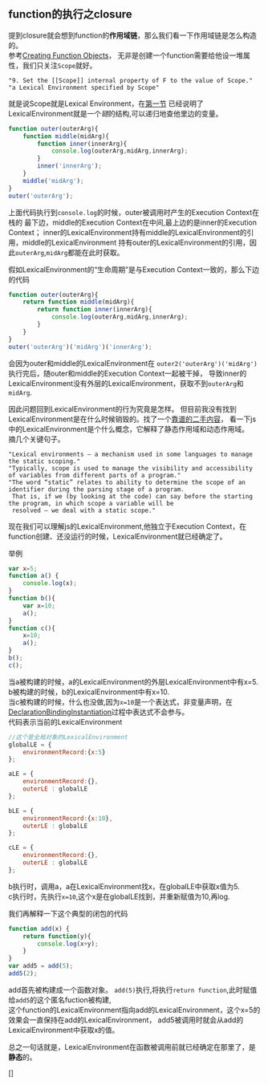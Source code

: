 ## function的执行之closure
提到closure就会想到function的**作用域链**，那么我们看一下作用域链是怎么构造的。<br/>
参考[Creating Function Objects](https://es5.github.io/#x13.2)，
无非是创建一个function需要给他设一堆属性，我们只关注`Scope`就好。
    
    "9. Set the [[Scope]] internal property of F to the value of Scope."
    "a Lexical Environment specified by Scope"
就是说Scope就是Lexical Environment，在[第一节](function-LexicalEnvironment.md)
已经说明了LexicalEnvironment就是一个*链*的结构,可以递归地查他里边的变量。

```javascript
function outer(outerArg){
    function middle(midArg){
        function inner(innerArg){
            console.log(outerArg,midArg,innerArg);
        }
        inner('innerArg');
    }
    middle('midArg');
}
outer('outerArg');
```
上面代码执行到`console.log`的时候，outer被调用时产生的Execution Context在栈的
最下边，middle的Execution Context在中间,最上边的是inner的Execution Context；
inner的LexicalEnvironment持有middle的LexicalEnvironment的引用，middle的LexicalEnvironment
持有outer的LexicalEnvironment的引用，因此`outerArg`,`midArg`都能在此时获取。

假如LexicalEnvironment的“生命周期”是与Execution Context一致的，那么下边的代码
```javascript
function outer(outerArg){
    return function middle(midArg){
        return function inner(innerArg){
            console.log(outerArg,midArg,innerArg);
        }
    }
}
outer('outerArg')('midArg')('innerArg');
```
会因为outer和middle的LexicalEnvironment在
`outer2('outerArg')('midArg')`执行完后，随outer和middle的Execution Context一起被干掉，
导致inner的LexicalEnvironment没有外层的LexicalEnvironment，获取不到`outerArg`和`midArg`.

因此问题回到LexicalEnvironment的行为究竟是怎样。
但目前我没有找到LexicalEnvironment是在什么时候销毁的。找了一个[靠谱的二手内容](http://dmitrysoshnikov.com/ecmascript/es5-chapter-3-1-lexical-environments-common-theory/#static-lexical-scope)，
看一下js中的LexicalEnvironment是个什么概念，它解释了静态作用域和动态作用域。<br/>
摘几个关键句子。
    
    "Lexical environments — a mechanism used in some languages to manage the static scoping."
    "Typically, scope is used to manage the visibility and accessibility of variables from different parts of a program."
    "The word “static” relates to ability to determine the scope of an identifier during the parsing stage of a program.
     That is, if we (by looking at the code) can say before the starting the program, in which scope a variable will be 
     resolved — we deal with a static scope."
现在我们可以理解js的LexicalEnvironment,他独立于Execution Context，在
function创建、还没运行的时候，LexicalEnvironment就已经确定了。
    
举例
```javascript
var x=5;
function a() {
    console.log(x);
}
function b(){
    var x=10;
    a();
}
function c(){
    x=10;
    a();
}
b();
c();
```
当a被构建的时候，a的LexicalEnvironment的外层LexicalEnvironment中有x=5.<br/>
b被构建的时候，b的LexicalEnvironment中有x=10.<br/>
当c被构建的时候，什么也没做,因为`x=10`是一个表达式，非变量声明，在[DeclarationBindingInstantiation](http://es5.github.io/#x10.5)过程中表达式不会参与。<br/>
代码表示当前的LexicalEnvironment
```javascript
//这个是全局对象的LexicalEnvironment
globalLE = {
    environmentRecord:{x:5}
};

aLE = {
    environmentRecord:{},
    outerLE : globalLE
};

bLE = {
    environmentRecord:{x:10},
    outerLE : globalLE
};

cLE = {
    environmentRecord:{},
    outerLE : globalLE
};
```
b执行时，调用a，a在LexicalEnvironment找x，在globalLE中获取x值为5.<br/>
c执行时，先执行`x=10`,这个x是在globalLE找到，并重新赋值为10,再log.

我们再解释一下这个典型的闭包的代码
```javascript
function add(x) {
    return function(y){
        console.log(x+y);
    }
}
var add5 = add(5);
add5(2);
```
add首先被构建成一个函数对象。
`add(5)`执行,将执行`return function`,此时赋值给`add5`的这个匿名fuction被构建,<br/>
这个function的LexicalEnvironment指向add的LexicalEnvironment，这个x=5的效果会一直保持在add的LexicalEnvironment，
add5被调用时就会从add的LexicalEnvironment中获取x的值。

总之一句话就是，LexicalEnvironment在函数被调用前就已经确定在那里了，是**静态**的。

[]
